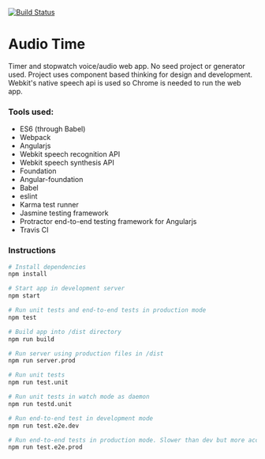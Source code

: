 [![Build Status](https://travis-ci.org/JavierPDev/AudioTime.svg?branch=master)](https://travis-ci.org/JavierPDev/AudioTime)

# Audio Time
Timer and stopwatch voice/audio web app. No seed project or generator used. Project uses component based thinking for design and development. Webkit's native speech api is used so Chrome is needed to run the web app.

### Tools used:
* ES6 (through Babel)
* Webpack
* Angularjs
* Webkit speech recognition API
* Webkit speech synthesis API
* Foundation
* Angular-foundation
* Babel
* eslint
* Karma test runner
* Jasmine testing framework
* Protractor end-to-end testing framework for Angularjs
* Travis CI

### Instructions
```bash
# Install dependencies
npm install

# Start app in development server
npm start

# Run unit tests and end-to-end tests in production mode
npm test

# Build app into /dist directory
npm run build

# Run server using production files in /dist
npm run server.prod

# Run unit tests
npm run test.unit

# Run unit tests in watch mode as daemon
npm run testd.unit

# Run end-to-end test in development mode
npm run test.e2e.dev

# Run end-to-end tests in production mode. Slower than dev but more accurate for end user experience.
npm run test.e2e.prod
```
